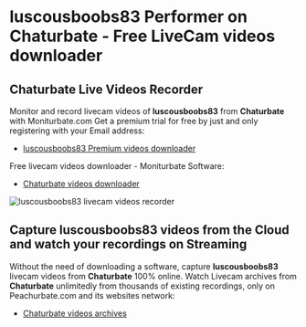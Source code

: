 # luscousboobs83 Performer on Chaturbate - Free LiveCam videos downloader

## Chaturbate Live Videos Recorder

Monitor and record livecam videos of **luscousboobs83** from **Chaturbate** with Moniturbate.com
Get a premium trial for free by just and only registering with your Email address:
* [luscousboobs83 Premium videos downloader](https://moniturbate.com/request-demo-licence-key.html)

Free livecam videos downloader - Moniturbate Software:
* [Chaturbate videos downloader](https://moniturbate.com/moniturbate-download-software.html)

![luscousboobs83 livecam videos recorder](https://peachurnet.com/templates/moniturbate-software.png)


## Capture luscousboobs83 videos from the Cloud and watch your recordings on Streaming

Without the need of downloading a software, capture **luscousboobs83** livecam videos from **Chaturbate** 100% online.
Watch Livecam archives from **Chaturbate** unlimitedly from thousands of existing recordings, only on Peachurbate.com and its websites network:
* [Chaturbate videos archives](https://peachurnet.com/)